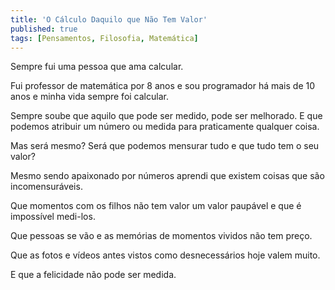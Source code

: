 ```yaml
---
title: 'O Cálculo Daquilo que Não Tem Valor'
published: true
tags: [Pensamentos, Filosofia, Matemática]
---
```


Sempre fui uma pessoa que ama calcular.

Fui professor de matemática por 8 anos e sou programador há mais de 10 anos e minha vida sempre foi calcular.

Sempre soube que aquilo que pode ser medido, pode ser melhorado. E que podemos atribuir um número ou medida para praticamente qualquer coisa.

Mas será mesmo? Será que podemos mensurar tudo e que tudo tem o seu valor?

Mesmo sendo apaixonado por números aprendi que existem coisas que são incomensuráveis.

Que momentos com os filhos não tem valor um valor paupável e que é impossível medi-los.

Que pessoas se vão e as memórias de momentos vividos não tem preço.

Que as fotos e vídeos antes vistos como desnecessários hoje valem muito.

E que a felicidade não pode ser medida.

